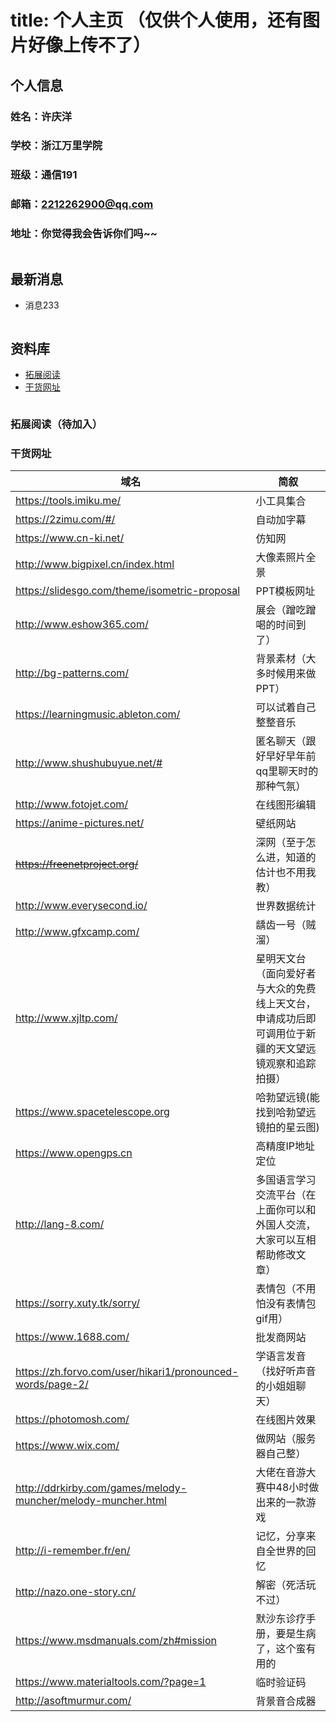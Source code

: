 # title:                 个人主页 （仅供个人使用，还有图片好像上传不了）

## 个人信息 

### 姓名：许庆洋

### 学校：浙江万里学院

### 班级：通信191

### 邮箱：2212262900@qq.com

### 地址：你觉得我会告诉你们吗~~

```

```

## 最新消息

- 消息233

```

```

## 资料库


- [拓展阅读](#拓展阅读（待加入）)
- [干货网址](#干货网址)

```

```

### 拓展阅读（待加入）

### 干货网址

域名 | 简叙 
---- | -----
https://tools.imiku.me/ | 小工具集合
https://2zimu.com/#/ | 自动加字幕
https://www.cn-ki.net/ | 仿知网
http://www.bigpixel.cn/index.html | 大像素照片全景
https://slidesgo.com/theme/isometric-proposal | PPT模板网址
http://www.eshow365.com/ | 展会（蹭吃蹭喝的时间到了）
http://bg-patterns.com/ | 背景素材（大多时候用来做PPT）
https://learningmusic.ableton.com/ | 可以试着自己整整音乐
http://www.shushubuyue.net/# | 匿名聊天（跟好早好早年前qq里聊天时的那种气氛）
http://www.fotojet.com/ | 在线图形编辑
https://anime-pictures.net/ | 壁纸网站
~~https://freenetproject.org/~~ | 深网（至于怎么进，知道的估计也不用我教）
http://www.everysecond.io/ | 世界数据统计
http://www.gfxcamp.com/ | 龋齿一号（贼溜）
http://www.xjltp.com/ | 星明天文台（面向爱好者与大众的免费线上天文台，申请成功后即可调用位于新疆的天文望远镜观察和追踪拍摄）
https://www.spacetelescope.org | 哈勃望远镜(能找到哈勃望远镜拍的星云图)
https://www.opengps.cn | 高精度IP地址定位
http://lang-8.com/ | 多国语言学习交流平台（在上面你可以和外国人交流，大家可以互相帮助修改文章）
https://sorry.xuty.tk/sorry/ | 表情包（不用怕没有表情包gif用）
https://www.1688.com/ | 批发商网站
https://zh.forvo.com/user/hikari1/pronounced-words/page-2/ | 学语言发音（找好听声音的小姐姐聊天）
https://photomosh.com/ | 在线图片效果
https://www.wix.com/ | 做网站（服务器自己整）
http://ddrkirby.com/games/melody-muncher/melody-muncher.html | 大佬在音游大赛中48小时做出来的一款游戏
http://i-remember.fr/en/ | 记忆，分享来自全世界的回忆
http://nazo.one-story.cn/ | 解密（死活玩不过）
https://www.msdmanuals.com/zh#mission | 默沙东诊疗手册，要是生病了，这个蛮有用的
https://www.materialtools.com/?page=1 | 临时验证码
http://asoftmurmur.com/ | 背景音合成器
